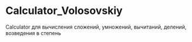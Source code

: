 # Calculator_Volosovskiy
Calculator для вычисления сложений, умножений, вычитаний, делений, возведения в степень
